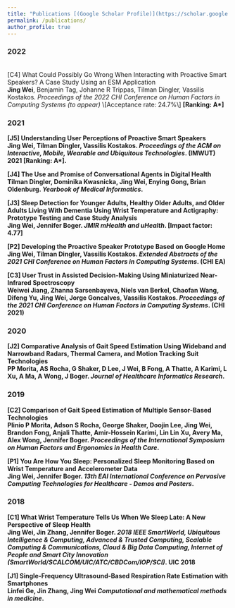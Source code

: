 ```yaml
---
title: "Publications [(Google Scholar Profile)](https://scholar.google.com.au/citations?user=z45wQDYAAAAJ&hl=en)"
permalink: /publications/
author_profile: true
---
```


### 2022
<br>
[C4] What Could Possibly Go Wrong When Interacting with Proactive Smart Speakers? A Case Study Using an ESM Application<br>
<b>Jing Wei</b>, Benjamin Tag, Johanne R Trippas, Tilman Dingler, Vassilis Kostakos.
<i>Proceedings of the 2022 CHI Conference on Human Factors in Computing Systems (to appear)</i> \[Acceptance rate: 24.7%\] <b>[Ranking: A*]</n> 

### 2021

[J5] Understanding User Perceptions of Proactive Smart Speakers<br> 
<b>Jing Wei</b>, Tilman Dingler, Vassilis Kostakos.
<i>Proceedings of the ACM on Interactive, Mobile, Wearable and Ubiquitous Technologies</i>. <b>(IMWUT) 2021 [Ranking: A*]</b>.

[J4] The Use and Promise of Conversational Agents in Digital Health<br> 
Tilman Dingler, Dominika Kwasnicka, <b>Jing Wei</b>, Enying Gong, Brian Oldenburg.
<i>Yearbook of Medical Informatics</i>. 

[J3] Sleep Detection for Younger Adults, Healthy Older Adults, and Older Adults Living With Dementia Using Wrist Temperature and Actigraphy: Prototype Testing and Case Study Analysis<br>
<b>Jing Wei</b>, Jennifer Boger.
<i>JMIR mHealth and uHealth</i>. <b>[Impact factor: 4.77]</b>

[P2] Developing the Proactive Speaker Prototype Based on Google Home<br>
<b>Jing Wei</b>, Tilman Dingler, Vassilis Kostakos.
<i> Extended Abstracts of the 2021 CHI Conference on Human Factors in Computing Systems</i>. <b>(CHI EA)</b>

[C3] User Trust in Assisted Decision-Making Using Miniaturized Near-Infrared Spectroscopy<br>
Weiwei Jiang, Zhanna Sarsenbayeva, Niels van Berkel, Chaofan Wang, Difeng Yu, <b>Jing Wei</b>, Jorge Goncalves, Vassilis Kostakos.
<i>Proceedings of the 2021 CHI Conference on Human Factors in Computing Systems</i>. <b>(CHI 2021)</b>

### 2020
[J2] Comparative Analysis of Gait Speed Estimation Using Wideband and Narrowband Radars, Thermal Camera, and Motion Tracking Suit Technologies<br>
PP Morita, AS Rocha, G Shaker, D Lee, <b>J Wei</b>, B Fong, A Thatte, A Karimi, L Xu, A Ma, A Wong, J Boger.
<i>Journal of Healthcare Informatics Research</i>.

### 2019
[C2] Comparison of Gait Speed Estimation of Multiple Sensor-Based Technologies<br>
Plinio P Morita, Adson S Rocha, George Shaker, Doojin Lee, <b>Jing Wei</b>, Brandon Fong, Anjali Thatte, Amir-Hossein Karimi, Lin Lin Xu, Avery Ma, Alex Wong, Jennifer Boger.
<i>Proceedings of the International Symposium on Human Factors and Ergonomics in Health Care</i>.

[P1] You Are How You Sleep: Personalized Sleep Monitoring Based on Wrist Temperature and Accelerometer Data<br>
<b>Jing Wei</b>, Jennifer Boger.
<i>13th EAI International Conference on Pervasive Computing Technologies for Healthcare - Demos and Posters</i>.

### 2018
[C1] What Wrist Temperature Tells Us When We Sleep Late: A New Perspective of Sleep Health<br>
<b>Jing Wei</b>, Jin Zhang, Jennifer Boger.
<i>2018 IEEE SmartWorld, Ubiquitous Intelligence & Computing, Advanced & Trusted Computing, Scalable Computing & Communications, Cloud & Big Data Computing, Internet of People and Smart City Innovation (SmartWorld/SCALCOM/UIC/ATC/CBDCom/IOP/SCI)</i>. <b> UIC 2018 </b>

[J1] Single-Frequency Ultrasound-Based Respiration Rate Estimation with Smartphones<br>
Linfei Ge, Jin Zhang, <b>Jing Wei</b>
<i>Computational and mathematical methods in medicine</i>. 

